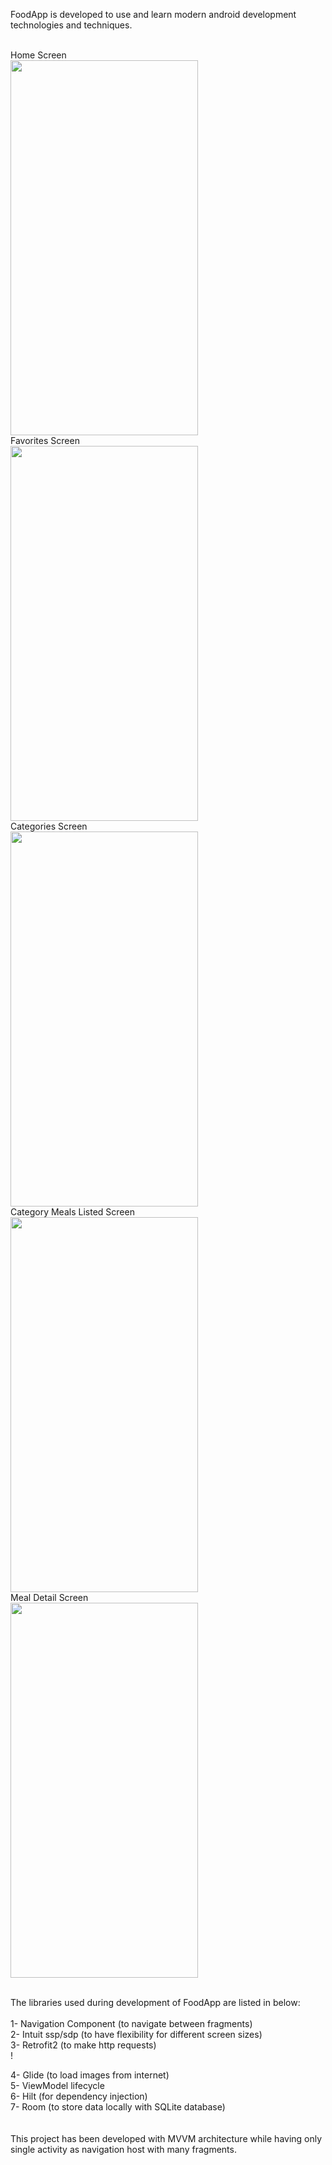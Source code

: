 FoodApp is developed to use and learn modern android development technologies and techniques. <br />

<br />Home Screen <br />
<img src="https://user-images.githubusercontent.com/78207763/238143254-e1a911e0-a326-4e90-9600-3cf49b8939ae.png" width="300" height="600"> 
<br />Favorites Screen <br />
<img src="https://user-images.githubusercontent.com/78207763/238143200-926c658b-3da6-498f-b9bd-fd1b5d2af34b.png" width="300" height="600"> 
<br />Categories Screen <br />
<img src="https://user-images.githubusercontent.com/78207763/238143189-ff58949f-4771-41ec-97a0-9ec3d04e6854.png" width="300" height="600">
<br />Category Meals Listed Screen <br />
<img src="https://user-images.githubusercontent.com/78207763/238143152-74a031e8-2964-47ae-bb8d-444d9525992d.png" width="300" height="600">
<br />Meal Detail Screen <br />
<img src="https://user-images.githubusercontent.com/78207763/238143327-be66ebee-ae86-4020-8c42-8845b68419f0.png" width="300" height="600">

<br />
The libraries used during development of FoodApp are listed in below:<br />
<br />
1- Navigation Component (to navigate between fragments)<br />
2- Intuit ssp/sdp       (to have flexibility for different screen sizes)<br />
3- Retrofit2            (to make http requests)<br />!

4- Glide                (to load images from internet)<br />
5- ViewModel lifecycle    <br />
6- Hilt                 (for dependency injection)<br />
7- Room                 (to store data locally with SQLite database)<br />
<br />
<br />
This project has been developed with MVVM architecture while having only single activity as navigation host with many fragments.<br />
